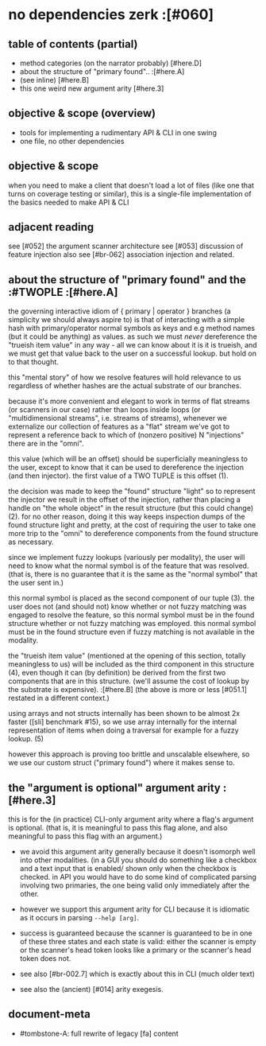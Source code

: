 # no dependencies zerk :[#060]

## table of contents (partial)

  - method categories (on the narrator probably) [#here.D]
  - about the structure of "primary found".. :[#here.A]
  - (see inline) [#here.B]
  - this one weird new argument arity [#here.3]




## objective & scope (overview)

  - tools for implementing a rudimentary API & CLI in one swing
  - one file, no other dependencies




## objective & scope

when you need to make a client that doesn't load a lot of files
(like one that turns on coverage testing or similar), this is a
single-file implementation of the basics needed to make API & CLI




## adjacent reading

see [#052] the argument scanner architecture
see [#053] discussion of feature injection
also see [#br-062] association injection and related.




## about the structure of "primary found" and the :#TWOPLE :[#here.A]

the governing interactive idiom of { primary | operator }
branches (a simplicity we should always aspire to) is that of
interacting with a simple hash with primary/operator normal
symbols as keys and e.g method names (but it could be anything) as
values. as such we must *never* dereference the "trueish item value" in
any way - all we can know about it is it is trueish, and we must
get that value back to the user on a successful lookup. but hold
on to that thought.

this "mental story" of how we resolve features will hold relevance
to us regardless of whether hashes are the actual substrate of
our branches.

because it's more convenient and elegant to work in terms of flat
streams (or scanners in our case) rather than loops inside loops
(or "multidimensional streams", i.e. streams of streams), whenever
we externalize our collection of features as a "flat" stream we've
got to represent a reference back to which of (nonzero positive)
N "injections" there are in the "omni".

this value (which will be an offset) should be superficially
meaningless to the user, except to know that it can be used to
dereference the injection (and then injector). the first value of
a TWO TUPLE is this offset (1).

the decision was made to keep the "found" structure "light" so to
represent the injector we result in the offset of the injection,
rather than placing a handle on "the whole object" in the result
structure (but this could change) (2). for no other reason, doing
it this way keeps inspection dumps of the found structure light and
pretty, at the cost of requiring the user to take one more trip to
the "omni" to dereference components from the found structure as
necessary.

since we implement fuzzy lookups (variously per modality), the user
will need to know what the normal symbol is of the feature that was
resolved. (that is, there is no guarantee that it is the same as the
"normal symbol" that the user sent in.)

this normal symbol is placed as the second component of our tuple
(3). the user does not (and should not) know whether or not fuzzy
matching was engaged to resolve the feature, so this normal symbol
must be in the found structure whether or not fuzzy matching was
employed.  this normal symbol must be in the found structure even
if fuzzy matching is not available in the modality.

the "trueish item value" (mentioned at the opening of this section, totally
meaningless to us) will be included as the third component in this
structure (4), even though it can (by definition) be derived from
the first two components that are in this structure. (we'll assume
the cost of lookup by the substrate is expensive).  :[#here.B]
(the above is more or less [#051.1] restated in a different context.)

using arrays and not structs internally has been shown to be almost 2x
faster ([sli] benchmark #15), so we use array internally for the internal
representation of items when doing a traversal for example for a fuzzy
lookup. (5)

however this approach is proving too brittle and unscalable elsewhere,
so we use our custom struct ("primary found") where it makes sense to.




## the "argument is optional" argument arity :[#here.3]

this is for the (in practice) CLI-only argument arity where a
flag's argument is optional. (that is, it is meaningful to pass
this flag alone, and also meaningful to pass this flag with an
argument.)

  - we avoid this argument arity generally because it doesn't
    isomorph well into other modalities. (in a GUI you should do
    something like a checkbox and a text input that is enabled/
    shown only when the checkbox is checked. in API you would have
    to do some kind of complicated parsing involving two primaries,
    the one being valid only immediately after the other.

  - however we support this argument arity for CLI because it is
    idiomatic as it occurs in parsing `--help [arg]`.

  - success is guaranteed because the scanner is guaranteed to be
    in one of these three states and each state is valid: either
    the scanner is empty or the scanner's head token looks like a
    primary or the scanner's head token does not.

  - see also [#br-002.7] which is exactly about this in CLI (much older text)

  - see also the (ancient) [#014] arity exegesis.




## document-meta

  - #tombstone-A: full rewrite of legacy [fa] content
